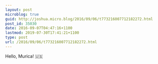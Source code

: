 ```yaml
---
layout: post
microblog: true
guid: http://joshua.micro.blog/2016/09/06/t773216007712182272.html
post_id: 35030
date: 2016-09-07T04:47:16+1100
lastmod: 2019-07-30T17:41:21+1100
type: post
url: /2016/09/06/t773216007712182272.html
---
```

Hello, Murica! 🇺🇸
